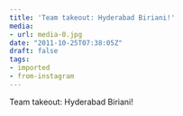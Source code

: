 ```yaml
---
title: 'Team takeout: Hyderabad Biriani!'
media:
- url: media-0.jpg
date: "2011-10-25T07:38:05Z"
draft: false
tags:
- imported
- from-instagram
---
```

Team takeout: Hyderabad Biriani\!
